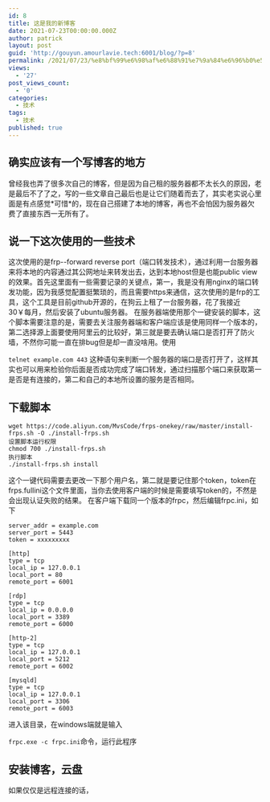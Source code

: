 ```yaml
---
id: 8
title: 这是我的新博客
date: 2021-07-23T00:00:00.000Z
author: patrick
layout: post
guid: 'http://gouyun.amourlavie.tech:6001/blog/?p=8'
permalink: /2021/07/23/%e8%bf%99%e6%98%af%e6%88%91%e7%9a%84%e6%96%b0%e5%8d%9a%e5%ae%a2/
views:
  - '27'
post_views_count:
  - '0'
categories:
  - 技术
tags:
  - 技术
published: true
---
```

## 确实应该有一个写博客的地方 
曾经我也弄了很多次自己的博客，但是因为自己租的服务器都不太长久的原因，老是最后不了了之，写的一些文章自己最后也是让它们随着而去了，其实老实说心里面是有点感觉\*可惜\*的，现在自己搭建了本地的博客，再也不会怕因为服务器欠费了直接东西一无所有了。 

## 说一下这次使用的一些技术 
这次使用的是frp--forward reverse port（端口转发技术），通过利用一台服务器来将本地的内容通过其公网地址来转发出去，达到本地host但是也能public view的效果。首先这里面有一些需要记录的关键点，第一，我是没有用nginx的端口转发功能，因为我感觉配置挺繁琐的，而且需要https来通信，这次使用的是frp的工具，这个工具是目前github开源的，在狗云上租了一台服务器，花了我接近30￥每月，然后安装了ubuntu服务器。 在服务器端使用那个一键安装的脚本，这个脚本需要注意的是，需要去关注服务器端和客户端应该是使用同样一个版本的，第二选择源上面要使用阿里云的比较好，第三就是要去确认端口是否打开了防火墙，不然你可能一直在排bug但是却一直没啥用。使用

`telnet example.com 443` 这种语句来判断一个服务器的端口是否打开了，这样其实也可以用来检验你后面是否成功完成了端口转发，通过扫描那个端口来获取第一是否是有连接的，第二和自己的本地所设置的服务是否相同。 

## 下载脚本
```ssh
wget https://code.aliyun.com/MvsCode/frps-onekey/raw/master/install-frps.sh -O ./install-frps.sh
设置脚本运行权限
chmod 700 ./install-frps.sh
执行脚本
./install-frps.sh install
```
这个一键代码需要去更改一下那个用户名，第二就是要记住那个token，token在frps.fullini这个文件里面，当你去使用客户端的时候是需要填写token的，不然是会出现认证失败的结果。 在客户端下载同一个版本的frpc，然后编辑frpc.ini，如下 

```ssh
server_addr = example.com
server_port = 5443
token = xxxxxxxxx

[http]
type = tcp
local_ip = 127.0.0.1
local_port = 80
remote_port = 6001

[rdp]
type = tcp
local_ip = 0.0.0.0
local_port = 3389
remote_port = 6000

[http-2]
type = tcp
local_ip = 127.0.0.1
local_port = 5212
remote_port = 6002

[mysqld]
type = tcp
local_ip = 127.0.0.1  
local_port = 3306 
remote_port = 6003 
```

进入该目录，在windows端就是输入

`frpc.exe -c frpc.ini`命令，运行此程序 

## 安装博客，云盘 
如果仅仅是远程连接的话，
